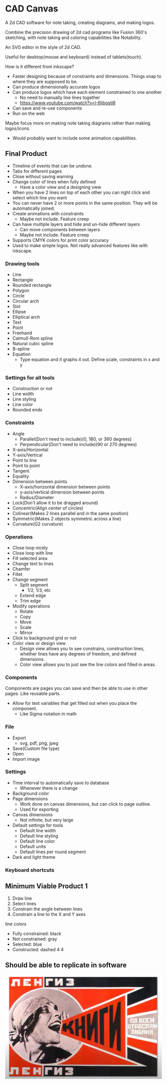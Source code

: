 # CAD Canvas

A 2d CAD software for note taking, creating diagrams, and making logos.

Combine the precision drawing of 2d cad programs like Fusion 360's sketching, with note taking and coloring capabilities like Notability.

An SVG editor in the style of 2d CAD.

Useful for desktop(mouse and keyboard) instead of tablets(touch).

How is it different from inkscape?
- Faster designing because of constraints and dimensions. Things snap to where they are supposed to be.
- Can produce dimensionally accurate logos
- Can produce logos which have each element constrained to one another
	- No need to manually line lines together
	- https://www.youtube.com/watch?v=I-6ljbgstl8
- Can save and re-use components
- Run on the web

Maybe focus more on making note taking diagrams rather than making logos/icons.
- Would probably want to include some animation capabilities.

## Final Product
- Timeline of events that can be undone.
- Tabs for different pages
- Close without saving warning
- Change color of lines when fully defined
	- Have a color view and a designing view
- When you have 2 lines on top of each other you can right click and select which line you want
- You can never have 2 or more points in the same position. They will be automatically joined.
- Create animations with constraints
	- Maybe not include. Feature creep
- Can have multiple layers and hide and un-hide different layers
	- Can move components between layers
	- Maybe not include. Feature creep
- Supports CMYK colors for print color accuracy
- Used to make simple logos. Not really advanced features like with inkscape.

### Drawing tools
- Line
- Rectangle
- Rounded rectangle
- Polygon
- Circle
- Circular arch
- Slot
- Ellipse
- Elliptical arch
- Text
- Point
- Freehand
- Catmull-Rom spline
- Natural cubic spline
- B-spline
- Equation
	- Type equation and it graphs it out. Define scale, constraints in x and y

### Settings for all tools
- Construction or not
- Line width
- Line styling
- Line color
- Rounded ends

### Constraints
- Angle
	- Parallel(Don't need to include)(0, 180, or 360 degrees)
	- Perpendicular(Don't need to include)(90 or 270 degrees)
- X-axis/Horizontal
- Y-axis/Vertical
- Point to line
- Point to point
- Tangent
- Equality
- Dimension between points
	- X-axis/horizontal dimension between points
	- y-axis/vertical dimension between points
	- Radius/Diameter
- Lock(Don't allow it to be dragged around)
- Concentric(Align center of circles)
- Colinear(Makes 2 lines parallel and in the same position)
- Symmetric(Makes 2 objects symmetric across a line)
- Curvature(G2 curvature)

### Operations
- Close loop nicely
- Close loop with line
- Fill selected area
- Change text to lines
- Chamfer
- Fillet
- Change segment
	- Split segment
		- 1/2, 1/3, etc
	- Extend edge
	- Trim edge
- Modify operations
	- Rotate
	- Copy
	- Move
	- Scale
	- Mirror
- Click to background grid or not
- Color view or design view
	- Design view allows you to see constrains, construction lines, whether lines have any degrees of freedom, and defined dimensions.
	- Color view allows you to just see the line colors and filled in areas.

### Components
Components are pages you can save and then be able to use in other pages. Like reusable parts.
- Allow for text variables that get filled out when you place the component.
	- Like Sigma notation in math

### File
- Export
	- svg, pdf, png, jpeg
- Save(Custom file type)
- Open
- Import image

### Settings
- Time interval to automatically save to database
	- Whenever there is a change
- Background color
- Page dimensions
	- Work done on canvas dimensions, but can click to page outline.
	- Used for exporting
- Canvas dimensions
	- Not infinite, but very large
- Default settings for tools
	- Default line width
	- Default line styling
	- Default line color
	- Default units
	- Default lines per round segment
- Dark and light theme

### Keyboard shortcuts

## Minimum Viable Product 1
1. Draw line
1. Select lines
1. Constrain the angle between lines
1. Constrain a line to the X and Y axes

line colors
- Fully constrained: black
- Not constrained: gray
- Selected: blue
- Constructed: dashed 4 4

## Should be able to replicate in software
![poster_example](./poster_example.png)